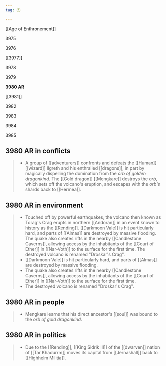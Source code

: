 ```yaml
---
tag: 🕛

---
```

[[Age of Enthronement]]


3975

3976

[[3977]]

3978

3979

**3980 AR**

[[3981]]

3982

3983

3984

3985



## 3980 AR in conflicts

>  - A group of [[adventurers]] confronts and defeats the [[Human]] [[wizard]] Ilgreth and his enthralled [[dragons]], in part by magically dispelling the domination from the *orb of golden dragonkind*. The [[Gold dragon]] [[Mengkare]] destroys the *orb*, which sets off the volcano's eruption, and escapes with the *orb's* shards back to [[Hermea]].


## 3980 AR in environment

>  - Touched off by powerful earthquakes, the volcano then known as Torag's Crag erupts in northern [[Andoran]] in an event known to history as the [[Rending]].
[[Darkmoon Vale]] is hit particularly hard, and parts of [[Almas]] are destroyed by massive flooding.
The quake also creates rifts in the nearby [[Candlestone Caverns]], allowing access by the inhabitants of the [[Court of Ether]] in [[Nar-Voth]] to the surface for the first time.
The destroyed volcano is renamed "Droskar's Crag".
>  - [[Darkmoon Vale]] is hit particularly hard, and parts of [[Almas]] are destroyed by massive flooding.
>  - The quake also creates rifts in the nearby [[Candlestone Caverns]], allowing access by the inhabitants of the [[Court of Ether]] in [[Nar-Voth]] to the surface for the first time.
>  - The destroyed volcano is renamed "Droskar's Crag".


## 3980 AR in people

>  - Mengkare learns that his direct ancestor's [[soul]] was bound to the *orb of gold dragonkind*.


## 3980 AR in politics

>  - Due to the [[Rending]], [[King Sidrik III]] of the [[dwarven]] nation of [[Tar Khadurrm]] moves its capital from [[Jernashall]] back to [[Highhelm Militia]].






